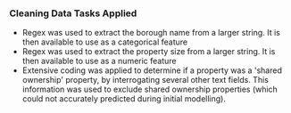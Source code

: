 ### Cleaning Data Tasks Applied
* Regex was used to extract the borough name from a larger string. It is then available to use as a categorical feature
* Regex was used to extract the property size from a larger string. It is then available to use as a numeric feature
* Extensive coding was applied to determine if a property was a 'shared ownership' property, by interrogating several other text fields. This information was used to exclude shared ownership properties (which could not accurately predicted during initial modelling).